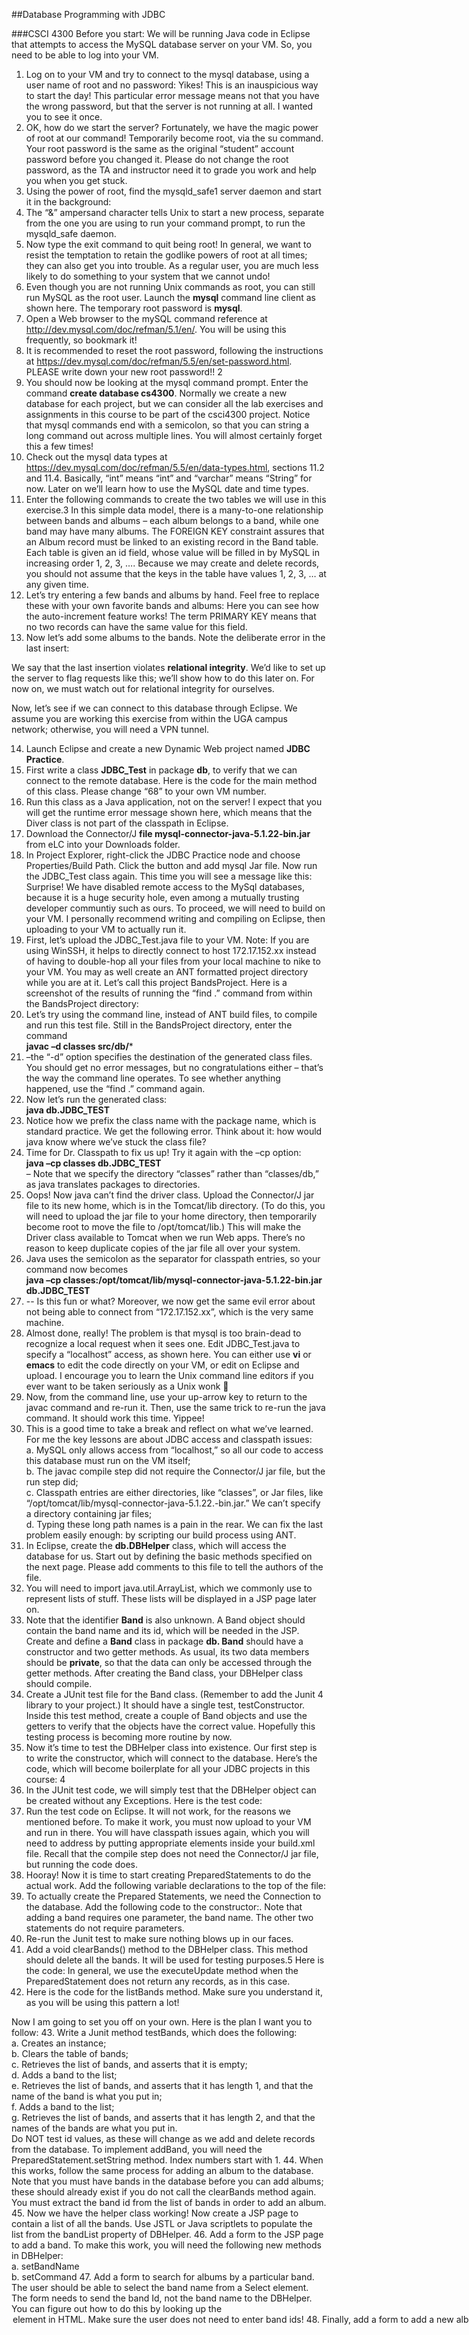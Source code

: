 ##Database Programming with JDBC

###CSCI 4300
Before you start: We will be running Java code in Eclipse that attempts to access the MySQL database server on your VM. So, you need to be able to log into your VM.

1. Log on to your VM and try to connect to the mysql database, using a user name of root and no password:
Yikes! This is an inauspicious way to start the day! This particular error message means not that you have the wrong password, but that the server is not running at all. I wanted you to see it once.
2. OK,  how do we start the server? Fortunately, we have the magic power of root at our  command! Temporarily become root, via the su command. Your root password is the same as the original “student” account password before you changed it. Please do not change the root password, as the TA and instructor need it to grade you work and help you when you get stuck.
3. Using the power of root, find the mysqld_safe1 server daemon and start it in the background:
4. The “&” ampersand character tells Unix to start a new process, separate from the one you are using to run your command prompt, to run the mysqld_safe daemon. 
5. Now type the exit command to quit being root! In general, we want to resist the temptation to retain the godlike powers of root at all times; they can also get you into trouble. As a regular user, you are much less likely to do something to your system that we cannot undo!
6. Even though you are not running Unix commands as root, you can still run MySQL as the root user. Launch the **mysql** command line client as shown here. The temporary root password is **mysql**.
7. Open a Web browser to the mySQL command reference at http://dev.mysql.com/doc/refman/5.1/en/. You will be using this frequently, so bookmark it!
8. It is recommended to reset the root password, following the instructions at https://dev.mysql.com/doc/refman/5.5/en/set-password.html. PLEASE write down your new root password!! 2
9. You should now be looking at the mysql command prompt. Enter the command **create database cs4300**. Normally we create a new database for each project, but we can consider all the lab exercises and assignments in this course to be part of the csci4300 project. Notice that mysql commands end with a semicolon, so that you can string a long command out across multiple lines. You will almost certainly forget this a few times!
10. Check out the mysql data types at https://dev.mysql.com/doc/refman/5.5/en/data-types.html, sections 11.2 and 11.4. Basically, “int” means “int” and “varchar” means “String” for now. Later on we’ll learn how to use the MySQL date and time types.
11. Enter the following commands to create the two tables we will use in this exercise.3
 In this simple data model, there is a many-to-one relationship between bands and albums – each album belongs to a band, while one band may have many albums. The FOREIGN KEY constraint assures that an Album record must be linked to an existing record in the Band table. Each table is given an id field, whose value will be filled in by MySQL in increasing order 1, 2, 3, …. Because we may create and delete records, you should not assume that the keys in the table have values 1, 2, 3, … at any given time.
12. Let’s try entering a few bands and albums by hand. Feel free to replace these with your own favorite bands and albums:
Here you can see how the auto-increment feature works! The term PRIMARY KEY means that no two records can have the same value for this field.
13. Now let’s add some albums to the bands. Note the deliberate error in the last insert:

We say that the last insertion violates **relational integrity**. We’d like to set up the server to flag requests like this; we’ll show how to do this later on. For now on, we must watch out for relational integrity for ourselves.

Now, let’s see if we can connect to this database through Eclipse. We assume you are working this exercise from within the UGA campus network; otherwise, you will need a VPN tunnel.

14. Launch Eclipse and create a new Dynamic Web project named **JDBC Practice**. 
15. First write a class **JDBC_Test** in package **db**, to verify that we can connect to the remote database. Here is the code for the main method of this class. Please change “68” to your own VM number.
16. Run this class as a Java application, not on the server! I expect that you will get the runtime error message shown here, which means that the Diver class is not part of the classpath in Eclipse.
17. Download the Connector/J **file mysql-connector-java-5.1.22-bin.jar** from eLC into your Downloads folder. 
18. In Project Explorer, right-click the JDBC Practice node and choose Properties/Build Path. Click the  button and add mysql Jar file.  Now run the JDBC_Test class again. This time you will see a message like this:
Surprise! We have disabled remote access to the MySql databases, because it is a huge security hole, even among a mutually trusting developer communtiy such as ours. To proceed, we will need to build on your VM. I personally recommend writing and compiling on Eclipse, then uploading to your VM to actually run it.
19. First, let’s upload the JDBC_Test.java file to your VM. Note: If you are using WinSSH, it helps to directly connect to host 172.17.152.xx instead of having to double-hop all your files from your local machine to nike to your VM. You may as well create an ANT formatted project directory while you are at it. Let’s call this project BandsProject. Here is a screenshot of the results of running the “find .” command from within the BandsProject directory:
20. Let’s try using the command line, instead of ANT build files, to compile and run this test file. Still in the BandsProject directory, enter the command  
**javac –d classes src/db/***
21. –the “-d” option specifies the destination of the generated class files. You should get no error messages, but no congratulations either – that’s the way the command line operates.  To see whether anything happened, use the “find .” command again.
22. Now let’s run the generated class:  
**java  db.JDBC_TEST**
23.  Notice how we prefix the class name with the package name,  which is standard practice. We get  the following error. Think about it: how would java know where we’ve stuck the class file?
24.  Time for Dr. Classpath to fix us up!  Try it again with  the –cp option:  
**java –cp classes db.JDBC_TEST**  
– Note that we specify the directory “classes” rather than “classes/db,” as java translates packages to directories.
25. Oops! Now java can’t find the driver class. Upload the Connector/J jar file to its new home, which is in the Tomcat/lib directory. (To do this, you will need to upload the jar file to your home directory, then temporarily become root to move the file to /opt/tomcat/lib.) This will make the Driver class available to Tomcat when we run Web apps. There’s no reason to keep duplicate copies of the jar file all over your system.
26. Java uses the  semicolon as the separator for classpath entries, so your command now becomes  
**java –cp classes:/opt/tomcat/lib/mysql-connector-java-5.1.22-bin.jar db.JDBC_TEST**
27. -- Is this fun or what? Moreover, we now get the same evil  error about not being able to connect from “172.17.152.xx”, which is the very same machine.
28. Almost done, really! The problem is that mysql is too brain-dead to recognize a local request when it sees one. Edit JDBC_Test.java  to specify a “localhost” access, as shown here. You can either use **vi** or **emacs** to edit the code directly on your VM, or edit on Eclipse and upload. I encourage you to learn the Unix command line editors if you ever want to be taken seriously as a Unix wonk 
29. Now, from the command line, use your up-arrow key to return to the javac command and re-run it. Then, use the same trick to re-run the java command. It should work this time. Yippee!
30. This is a good time to take a break and reflect on what we’ve learned. For me the key lessons are about JDBC access and classpath issues:  
a. MySQL 	only allows access from “localhost,” so all our code to access this database must run on the VM itself;  
b. The javac compile step did not require the Connector/J jar file, but the run step did;  
c. Classpath entries are either directories, like “classes”, or Jar files, like “/opt/tomcat/lib/mysql-connector-java-5.1.22.-bin.jar.” We can’t specify a directory containing jar files;  
d. Typing these long path names is a pain in the rear.
We can fix the last problem easily enough: by scripting our build process using ANT.
31. In Eclipse, create the **db.DBHelper** class, which will access the database for us. Start out by defining the basic methods specified on the next page. Please add comments to this file to tell the authors of the file.
32. You will need to import java.util.ArrayList, which we commonly use to represent lists of stuff. These lists will be displayed in a JSP page later on.
33. Note that the identifier **Band** is also unknown. A Band object should contain the band name and its id, which will be needed in the JSP.
Create and define a **Band** class in package **db. Band** should have a constructor and two getter methods. As usual, its two data members should be **private**, so that the data can only be accessed through the getter methods. After creating the Band class, your DBHelper class should compile.
34. Create a JUnit test file for the Band class. (Remember to add the Junit 4 library to your project.) It should have a single test, testConstructor. Inside this test method, create a couple of Band objects and use the getters to verify that the objects have the correct value. Hopefully this testing process is becoming more routine by now.
35. Now it’s time to test the DBHelper class into existence. Our first step is to write the constructor, which will connect to the database. Here’s the code, which will become boilerplate for all your JDBC projects in this course: 4
36.  In the JUnit test code, we will simply test that the DBHelper object can be created without any Exceptions. Here is the test code:
37. Run the test code on Eclipse. It will not work, for the reasons we mentioned before. To make it work, you must now upload to your VM and run in there. You will have classpath issues again, which you will need to address by putting appropriate <classpath> elements inside your build.xml file. Recall that the compile step does not need the Connector/J jar file, but running the code does.
38. Hooray! Now it is time to start creating PreparedStatements to do the actual work. Add the following variable declarations to the top of the file:
39. To actually create the Prepared Statements, we need the Connection to the database. Add the following code to the constructor:. Note that adding a band requires one parameter, the band name. The other two statements do not require parameters.
40. Re-run the Junit test to make sure nothing blows up in our faces.
41. Add a void clearBands() method to the DBHelper class. This method should delete all the bands. It will be used for testing purposes.5 Here is the code: 
In general, we use the executeUpdate method when the PreparedStatement does not return any records, as in this case.
42. Here is the code for the listBands method. Make sure you understand it, as you will be using this pattern a lot!

Now I am going to set you off on your own. Here is the plan I want you to follow:
43. Write a Junit method testBands, which does the following:  
a. Creates an instance;  
b. Clears the table of bands;  
c. Retrieves the list of bands, and asserts that it is empty;  
d. Adds a band to the list;  
e. Retrieves the list of bands, and asserts that it has length 1, and that the name of the band is what you put in;  
f. Adds a band to the list;  
g. Retrieves the list of bands, and asserts that it has length 2, and that the names of the bands are what you put in.  
Do NOT test id values, as these will change as we add and delete records from the database. To implement addBand, you will need the PreparedStatement.setString method. Index numbers start with 1.
44. When this works, follow the same process for adding an album to the database. Note that you must have bands in the database before you can add albums; these should already exist if you do not call the clearBands method again. You must extract the band id from the list of bands in order to add an album.
45. Now we have the helper class working! Now create a JSP page to contain a list of all the bands. Use JSTL or Java scriptlets to populate the list from the bandList property of DBHelper.
46. Add a form to the JSP page to add a band. To make this work, you will need the following new methods in DBHelper:  
a. setBandName  
b. setCommand
47. Add a form to search for albums by a particular band. The user should be able to select the band name from a Select element. The form needs to send the band Id, not the band name to the DBHelper.  You can figure out how to do this by looking up the <OPTION> element in HTML. Make sure the user does not need to enter band ids!
48. Finally, add a form to add a new album to the list.
When you are done, upload the three files you have created, or an archive of the project, and submit it.
